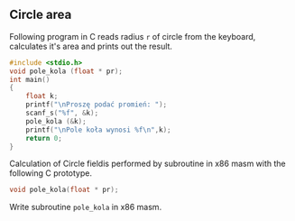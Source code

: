 ## Circle area

Following program in C reads radius `r` of circle from the keyboard, calculates it's area and prints out the result.

```c
#include <stdio.h>
void pole_kola (float * pr);
int main()
{
    float k;
    printf("\nProszę podać promień: ");
    scanf_s("%f", &k);
    pole_kola (&k);
    printf("\nPole koła wynosi %f\n",k);
    return 0;
}
```

Calculation of Circle fieldis performed by subroutine in x86 masm with the following C prototype.

```c
void pole_kola(float * pr);
```

Write subroutine `pole_kola` in x86 masm.